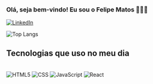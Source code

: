 ### Olá, seja bem-vindo! Eu sou o Felipe Matos 🙋🏻‍♂️


[![LinkedIn](https://img.shields.io/badge/LinkedIn-0077B5?style=for-the-badge&logo=linkedin&logoColor=white)](https://www.linkedin.com/in/felipematospereira/)

<!-- ![Felipe's GitHub stats](https://github-readme-stats.vercel.app/api?username=felypemp&show_icons=true&theme=dracula) --> 
![Top Langs](https://github-readme-stats.vercel.app/api/top-langs/?username=felypemp&layout=compact&theme=dracula)


## Tecnologias que uso no meu dia

<div style="display: inline_block"><br/>
    <img align="center" alt="HTML5"  src= "https://img.shields.io/badge/HTML5-E34F26?style=for-the-badge&logo=html5&logoColor=white" />
    <img align="center" alt="CSS"  src= "https://img.shields.io/badge/CSS3-1572B6?style=for-the-badge&logo=css3&logoColor=white" />
    <img align="center" alt="JavaScript"  src= "https://img.shields.io/badge/JavaScript-323330?style=for-the-badge&logo=javascript&logoColor=F7DF1E" />
    <img align="center" alt="React"  src= "https://img.shields.io/badge/React-20232A?style=for-the-badge&logo=react&logoColor=61DAFB" />
</div><br/>



